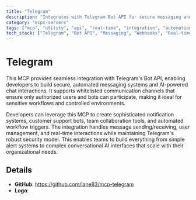 ```yaml
---
title: "Telegram"
description: "Integrates with Telegram Bot API for secure messaging and AI-powered interactions in automated workflows."
category: "mcps-servers"
tags: ["mcp", "utility", "api", "real-time", "integration", "automation"]
tech_stack: ["Telegram", "Bot API", "Messaging", "Webhooks", "Real-time Communication"]
---
```


# Telegram

This MCP provides seamless integration with Telegram's Bot API, enabling developers to build secure, automated messaging systems and AI-powered chat interactions. It supports whitelisted communication channels that ensure only authorized users and bots can participate, making it ideal for sensitive workflows and controlled environments.

Developers can leverage this MCP to create sophisticated notification systems, customer support bots, team collaboration tools, and automated workflow triggers. The integration handles message sending/receiving, user management, and real-time interactions while maintaining Telegram's robust security model. This enables teams to build everything from simple alert systems to complex conversational AI interfaces that scale with their organizational needs.

## Details

- **GitHub**: https://github.com/lane83/mcp-telegram
- **Logo**: 
